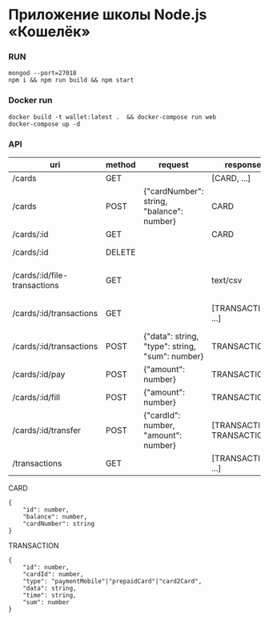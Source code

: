# Приложение школы Node.js «Кошелёк»

### RUN

```
mongod --port=27018
npm i && npm run build && npm start
```

### Docker run

```
docker build -t wallet:latest .  && docker-compose run web
docker-compose up -d

```

### API

| uri                          | method | request                                         | response                   | description                  |
|------------------------------|--------|-------------------------------------------------|----------------------------|------------------------------|
| /cards                       | GET    |                                                 | [CARD, ...]                | All cards                    |
| /cards                       | POST   | {"cardNumber": string, "balance": number}       | CARD                       | Create card                  |
| /cards/:id                   | GET    |                                                 | CARD                       | Get card                     |
| /cards/:id                   | DELETE |                                                 |                            | Remove card                  |
| /cards/:id/file-transactions | GET    |                                                 | text/csv                   | Return csv file with trans   |
| /cards/:id/transactions      | GET    |                                                 | [TRANSACTION, ...]         | Get transaction for one card |
| /cards/:id/transactions      | POST   | {"data": string, "type": string, "sum": number} | TRANSACTION                | Create transaction           |
| /cards/:id/pay               | POST   | {"amount": number}                              | TRANSACTION                | Create pay transaction       |
| /cards/:id/fill              | POST   | {"amount": number}                              | TRANSACTION                | Create fill transaction      |
| /cards/:id/transfer          | POST   | {"cardId": number, "amount": number}            | [TRANSACTION, TRANSACTION] | Create transfer (card2card)  |
| /transactions                | GET    |                                                 | [TRANSACTION, ...]         | All transactions           |
CARD
```
{
	"id": number,
	"balance": number,
	"cardNumber": string
}
```

TRANSACTION
```
{
	"id": number,
	"cardId": number,
	"type": "paymentMobile"|"prepaidCard"|"card2Card",
	"data": string,
	"time": string,
	"sum": number
}
```

